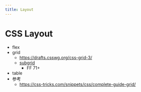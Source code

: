```yaml
---
title: Layout
---
```


# CSS Layout

- flex
- grid
  - https://drafts.csswg.org/css-grid-3/
  - [subgrid](https://developer.mozilla.org/en-US/docs/Web/CSS/CSS_Grid_Layout/Subgrid)
    - FF 71+
- table
- 参考
  - https://css-tricks.com/snippets/css/complete-guide-grid/
